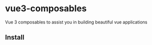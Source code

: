 # vue3-composables
Vue 3 composables to assist you in building beautiful vue applications

## Install